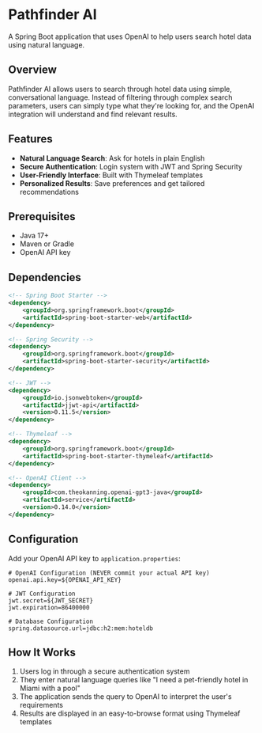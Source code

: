 # Pathfinder AI

A Spring Boot application that uses OpenAI to help users search hotel data using natural language.

## Overview

Pathfinder AI allows users to search through hotel data using simple, conversational language. Instead of filtering through complex search parameters, users can simply type what they're looking for, and the OpenAI integration will understand and find relevant results.

## Features

- **Natural Language Search**: Ask for hotels in plain English
- **Secure Authentication**: Login system with JWT and Spring Security
- **User-Friendly Interface**: Built with Thymeleaf templates
- **Personalized Results**: Save preferences and get tailored recommendations

## Prerequisites

- Java 17+
- Maven or Gradle
- OpenAI API key

## Dependencies

```xml
<!-- Spring Boot Starter -->
<dependency>
    <groupId>org.springframework.boot</groupId>
    <artifactId>spring-boot-starter-web</artifactId>
</dependency>

<!-- Spring Security -->
<dependency>
    <groupId>org.springframework.boot</groupId>
    <artifactId>spring-boot-starter-security</artifactId>
</dependency>

<!-- JWT -->
<dependency>
    <groupId>io.jsonwebtoken</groupId>
    <artifactId>jjwt-api</artifactId>
    <version>0.11.5</version>
</dependency>

<!-- Thymeleaf -->
<dependency>
    <groupId>org.springframework.boot</groupId>
    <artifactId>spring-boot-starter-thymeleaf</artifactId>
</dependency>

<!-- OpenAI Client -->
<dependency>
    <groupId>com.theokanning.openai-gpt3-java</groupId>
    <artifactId>service</artifactId>
    <version>0.14.0</version>
</dependency>
```

## Configuration

Add your OpenAI API key to `application.properties`:

```properties
# OpenAI Configuration (NEVER commit your actual API key)
openai.api.key=${OPENAI_API_KEY}

# JWT Configuration
jwt.secret=${JWT_SECRET}
jwt.expiration=86400000

# Database Configuration
spring.datasource.url=jdbc:h2:mem:hoteldb
```

## How It Works

1. Users log in through a secure authentication system
2. They enter natural language queries like "I need a pet-friendly hotel in Miami with a pool"
3. The application sends the query to OpenAI to interpret the user's requirements
4. Results are displayed in an easy-to-browse format using Thymeleaf templates
